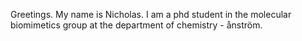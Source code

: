 Greetings. My name is Nicholas. I am a phd student in the molecular biomimetics group at the department of chemistry - ånström.
